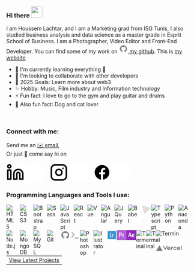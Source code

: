 ### Hi there <img src="https://c.tenor.com/Wx9IEmZZXSoAAAAi/hi.gif" width="30px" height="30px">

I am Houssem Lachtar, and I am a Marketing grad from ISG Tunis, I also studied business analysis and data science as a master grade in Esprit School of Business.<!---a Master&apos;s student in Digital Marketing at the&nbsp;🏛&nbsp;Higher Institute Of Management Of Tunis.--> I am a Photographer, Video Editor and Front-End Developer. You can find some of my work <!---on [<img alt="Codepen" width="24px" src="./img/codepen.svg" /> my codepen](https://codepen.io/houssem-lachtar) and of course, here--> on [<img alt="Github" width="24px" src="./img/github.svg" /> my github](https://github.com/houssemlachtar). This is [my website](https://lachtarhoussem.vercel.app)

- 🌱 I&apos;m currently learning everything 🤣
- 👯 I&apos;m looking to collaborate with other developers
- 🥅 2025 Goals: Learn more about web3
- ✨ Hobby: Music, Film industry and Information technology 
- ⚡ Fun fact: I love to go to the gym and play guitar and drums
- 🐾 Also fun fact: Dog and cat lover
<br />

### Connect with me:

Send me an [✉️ email](mailto:lachtarhoussem7@gmail.com),<br> Or just 💬&nbsp;come say hi on<br><br>
[![Linkedin](./img/linkedin-light.svg)](https://www.linkedin.com/in/houssem-lachtar#gh-light-mode-only)
[![Linkedin](./img/linkedin-dark.svg)](https://www.linkedin.com/in/houssem-lachtar#gh-dark-mode-only)
&nbsp;&nbsp;
[![Instagram](./img/instagram-light.svg)](https://www.instagram.com/houssem_lachtar/?hl=en#gh-light-mode-only)
[![Instagram](./img/instagram-dark.svg)](https://www.instagram.com/houssem_lachtar/?hl=en#gh-dark-mode-only)
&nbsp;&nbsp;
[![Facebook](./img/facebook-light.svg)](https://www.facebook.com/music.camera.friends.goodtime.wildlife#gh-light-mode-only)
[![Facebook](./img/facebook-dark.svg)](https://www.facebook.com/music.camera.friends.goodtime.wildlife#gh-dark-mode-only)


### Programming Languages and Tools I use: <br />


<img align="left" alt="HTML5" width="26px" src="https://cdn.jsdelivr.net/gh/devicons/devicon/icons/html5/html5-original.svg" style="padding-right:10px;" />
<img align="left" alt="CSS3" width="26px" src="https://cdn.jsdelivr.net/gh/devicons/devicon/icons/css3/css3-original.svg" style="padding-right:10px;" />
<img align="left" alt="Bootstrap" width="26px" src="https://cdn.jsdelivr.net/gh/devicons/devicon/icons/bootstrap/bootstrap-original.svg" style="padding-right:10px;" />
<img align="left" alt="Sass" width="26px" src="https://cdn.jsdelivr.net/gh/devicons/devicon/icons/sass/sass-original.svg" style="padding-right:10px;" />
<img align="left" alt="JavaScript" width="26px" src="https://cdn.jsdelivr.net/gh/devicons/devicon/icons/javascript/javascript-original.svg" style="padding-right:10px;" />
<img align="left" alt="React" width="26px" src="https://cdn.jsdelivr.net/gh/devicons/devicon/icons/react/react-original.svg" style="padding-right:10px;" />
<img align="left" alt="Vue" width="26px" src="https://cdn.jsdelivr.net/gh/devicons/devicon/icons/vuejs/vuejs-original.svg" style="padding-right:10px;" />
<img align="left" alt="Angular" width="26px" src="https://cdn.jsdelivr.net/gh/devicons/devicon/icons/angularjs/angularjs-original.svg" style="padding-right:10px;" />
<img align="left" alt="JQuery" width="26px" src="https://cdn.jsdelivr.net/gh/devicons/devicon/icons/jquery/jquery-original.svg" style="padding-right:10px;" />
<img align="left" alt="Babel" width="26px" src="https://cdn.jsdelivr.net/gh/devicons/devicon/icons/babel/babel-original.svg" style="padding-right:10px;" />
<img align="left" alt="Three.js" width="26px" src="./img/threejs.svg" />
<img align="left" alt="Typescript" width="26px" src="https://cdn.jsdelivr.net/gh/devicons/devicon/icons/typescript/typescript-original.svg" style="padding-right:10px;" />
<img align="left" alt="Python" width="26px" src="https://cdn.jsdelivr.net/gh/devicons/devicon/icons/python/python-original.svg" style="padding-right:10px;" />
<img align="left" alt="Anaconda" width="26px" src="https://cdn.jsdelivr.net/gh/devicons/devicon/icons/anaconda/anaconda-original.svg" style="padding-right:10px;" />
<img align="left" alt="Node.js" width="26px" src="https://cdn.jsdelivr.net/gh/devicons/devicon/icons/nodejs/nodejs-original.svg" style="padding-right:10px;" />
<img align="left" alt="MongoDB" width="26px" src="https://cdn.jsdelivr.net/gh/devicons/devicon/icons/mongodb/mongodb-original.svg" style="padding-right:10px;" />
<img align="left" alt="MySQL" width="26px" src="https://cdn.jsdelivr.net/gh/devicons/devicon/icons/mysql/mysql-original.svg" style="padding-right:10px;" />
<img align="left" alt="Git" width="26px" src="https://cdn.jsdelivr.net/gh/devicons/devicon/icons/git/git-original.svg" style="padding-right:10px;" />
<img align="left" alt="Github" width="26px" src="./img/github.svg" />
<img align="left" alt="Terminal" width="26px" src="./img/terminal.svg" />
<img align="left" alt="Photoshop" width="26px" src="https://cdn.jsdelivr.net/gh/devicons/devicon/icons/photoshop/photoshop-plain.svg" style="padding-right:10px;" />
<img align="left" alt="Illustrator" width="26px" src="https://cdn.jsdelivr.net/gh/devicons/devicon/icons/illustrator/illustrator-plain.svg" style="padding-right:10px;" />
<img align="left" alt="Terminal" width="26px" src="./img/lightroom.svg" />
<img align="left" alt="Terminal" width="26px" src="./img/premierepro.svg" />
<img align="left" alt="Terminal" width="26px" src="./img/aftereffects.svg" />
<img align="left" alt="Terminal" width="26px" src="https://upload.wikimedia.org/wikipedia/commons/0/0c/Blender_logo_no_text.svg" />
<img align="left" alt="Terminal" width="26px" src="https://www.vectorlogo.zone/logos/java/java-icon.svg" />
<img align="left" alt="Terminal" width="65px" src="https://upload.wikimedia.org/wikipedia/en/c/cc/JavaFX_Logo.png" />
<img align="left" alt="Three.js" width="70px" src="./img/Vercel Deployment Logo.png" />

<br />
<br />
<br />

<table align="center">
      <tr>
        <td width="100%" align="center">
          <a href="https://personal-projects-inky.vercel.app">View Latest Projects</a>
        </td>
      </tr>
 </table>
